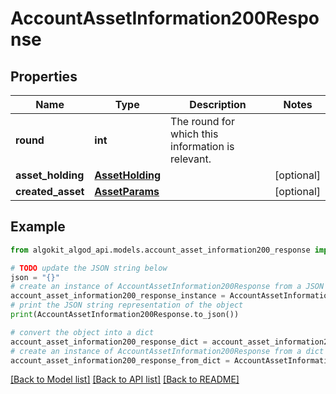# AccountAssetInformation200Response


## Properties

Name | Type | Description | Notes
------------ | ------------- | ------------- | -------------
**round** | **int** | The round for which this information is relevant. | 
**asset_holding** | [**AssetHolding**](AssetHolding.md) |  | [optional] 
**created_asset** | [**AssetParams**](AssetParams.md) |  | [optional] 

## Example

```python
from algokit_algod_api.models.account_asset_information200_response import AccountAssetInformation200Response

# TODO update the JSON string below
json = "{}"
# create an instance of AccountAssetInformation200Response from a JSON string
account_asset_information200_response_instance = AccountAssetInformation200Response.from_json(json)
# print the JSON string representation of the object
print(AccountAssetInformation200Response.to_json())

# convert the object into a dict
account_asset_information200_response_dict = account_asset_information200_response_instance.to_dict()
# create an instance of AccountAssetInformation200Response from a dict
account_asset_information200_response_from_dict = AccountAssetInformation200Response.from_dict(account_asset_information200_response_dict)
```
[[Back to Model list]](../README.md#documentation-for-models) [[Back to API list]](../README.md#documentation-for-api-endpoints) [[Back to README]](../README.md)


